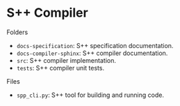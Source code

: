 # S++ Compiler

Folders
- `docs-specification`: S++ specification documentation.
- `docs-compiler-sphinx`: S++ compiler documentation.
- `src`: S++ compiler implementation.
- `tests`: S++ compiler unit tests.

Files
- `spp_cli.py`: S++ tool for building and running code.
